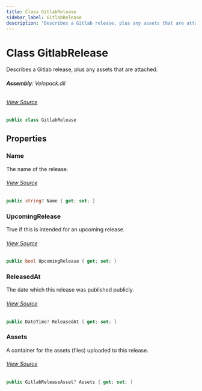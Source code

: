 ```yaml
---
title: Class GitlabRelease
sidebar_label: GitlabRelease
description: "Describes a Gitlab release, plus any assets that are attached."
---
```

# Class GitlabRelease
Describes a Gitlab release, plus any assets that are attached.

###### **Assembly**: Velopack.dll
###### [View Source](https://github.com/velopack/velopack.git/blob/master/src/Velopack/Sources/GitlabSource.cs#L13)
```csharp title="Declaration"
public class GitlabRelease
```
## Properties
### Name
The name of the release.
###### [View Source](https://github.com/velopack/velopack.git/blob/master/src/Velopack/Sources/GitlabSource.cs#L18)
```csharp title="Declaration"
public string? Name { get; set; }
```
### UpcomingRelease
True if this is intended for an upcoming release.
###### [View Source](https://github.com/velopack/velopack.git/blob/master/src/Velopack/Sources/GitlabSource.cs#L24)
```csharp title="Declaration"
public bool UpcomingRelease { get; set; }
```
### ReleasedAt
The date which this release was published publicly.
###### [View Source](https://github.com/velopack/velopack.git/blob/master/src/Velopack/Sources/GitlabSource.cs#L30)
```csharp title="Declaration"
public DateTime? ReleasedAt { get; set; }
```
### Assets
A container for the assets (files) uploaded to this release.
###### [View Source](https://github.com/velopack/velopack.git/blob/master/src/Velopack/Sources/GitlabSource.cs#L36)
```csharp title="Declaration"
public GitlabReleaseAsset? Assets { get; set; }
```
